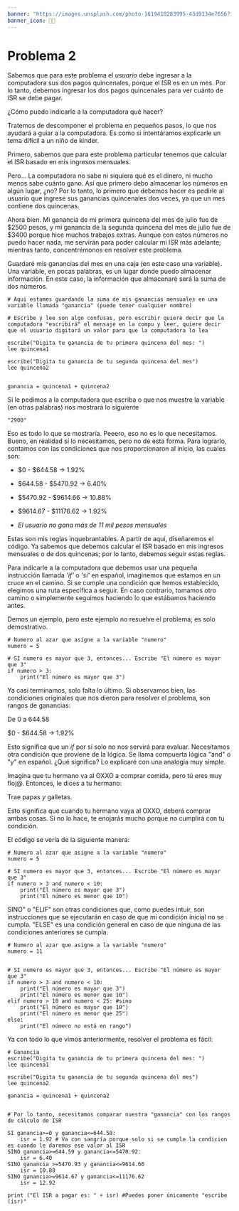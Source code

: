 ```yaml
---
banner: "https://images.unsplash.com/photo-1619410283995-43d9134e7656?ixlib=rb-4.0.3&ixid=M3wxMjA3fDB8MHxzZWFyY2h8MTZ8fHByb2dyYW1taW5nfGVufDB8fDB8fHww&w=1000&q=80"
banner_icon: 🧑‍🚀
---
```

# Problema 2

Sabemos que para este problema el _usuario_ debe ingresar a la computadora sus dos pagos quincenales, porque el ISR es en un mes. Por lo tanto, debemos ingresar los dos pagos quincenales para ver cuánto de ISR se debe pagar.

¿Cómo puedo indicarle a la computadora qué hacer?

Tratemos de descomponer el problema en pequeños pasos, lo que nos ayudará a guiar a la computadora. Es como si intentáramos explicarle un tema difícil a un niño de kínder.

Primero, sabemos que para este problema particular tenemos que calcular el ISR basado en mis ingresos mensuales.

Pero... La computadora no sabe ni siquiera qué es el dinero, ni mucho menos sabe cuánto gano. Así que primero debo almacenar los números en algún lugar, ¿no? Por lo tanto, lo primero que debemos hacer es pedirle al usuario que ingrese sus ganancias quincenales dos veces, ya que un mes contiene dos quincenas.

Ahora bien. Mi ganancia de mi primera quincena del mes de julio fue de $2500 pesos, y mi ganancia de la segunda quincena del mes de julio fue de $3400 porque hice muchos trabajos extras. Aunque con estos números no puedo hacer nada, me servirán para poder calcular mi ISR más adelante; mientras tanto, concentrémonos en resolver este problema.

Guardaré mis ganancias del mes en una caja (en este caso una variable). Una variable, en pocas palabras, es un lugar donde puedo almacenar información. En este caso, la información que almacenaré será la suma de dos números.

``` shell
# Aqui estamos guardando la suma de mis ganancias mensuales en una variable llamada "ganancia" (puede tener cualquier nombre)

# Escribe y lee son algo confusas, pero escribir quiere decir que la computadora "escribirá" el mensaje en la compu y leer, quiere decir que el usuario digitará un valor para que la computadora lo lea

escribe("Digita tu ganancia de tu primera quincena del mes: ")
lee quincena1

escribe("Digita tu ganancia de tu segunda quincena del mes")
lee quincena2


ganancia = quincena1 + quincena2
```

Si le pedimos a la computadora que escriba o que nos muestre la variable (en otras palabras) nos mostrará lo siguiente 

``` shell
"2900"
```

Eso es todo lo que se mostraría. Peeero, eso no es lo que necesitamos. Bueno, en realidad sí lo necesitamos, pero no de esta forma. Para lograrlo, contamos con las condiciones que nos proporcionaron al inicio, las cuales son:

* $0 - $644.58 → 1.92%

* $644.58 - $5470.92 → 6.40%

* $5470.92 - $9614.66 → 10.88%

* $9614.67 - $11176.62 → 1.92%

+ *El usuario no gana más de 11 mil pesos mensuales*

Estas son mis reglas inquebrantables. A partir de aquí, diseñaremos el código. Ya sabemos que debemos calcular el ISR basado en mis ingresos mensuales o de dos quincenas; por lo tanto, debemos seguir estas reglas.

Para indicarle a la computadora que debemos usar una pequeña instrucción llamada _'if'_ o _'sí'_ en español, imaginemos que estamos en un cruce en el camino. Si se cumple una condición que hemos establecido, elegimos una ruta específica a seguir. En caso contrario, tomamos otro camino o simplemente seguimos haciendo lo que estábamos haciendo antes.

Demos un ejemplo, pero este ejemplo no resuelve el problema; es solo demostrativo.

``` shell
# Numero al azar que asigne a la variable "numero"
numero = 5

# SI numero es mayor que 3, entonces... Escribe "El número es mayor que 3"
if numero > 3:
    print("El número es mayor que 3")

```

Ya casi terminamos, solo falta lo último. Si observamos bien, las condiciones originales que nos dieron para resolver el problema, son rangos de ganancias:

De 0 a 644.58

$0 - $644.58 → 1.92%

Esto significa que un _if_ por sí solo no nos servirá para evaluar. Necesitamos otra condición que proviene de la lógica. Se llama compuerta lógica "and" o "y" en español. ¿Qué significa? Lo explicaré con una analogía muy simple.

Imagina que tu hermano va al OXXO a comprar comida, pero tú eres muy floj@. Entonces, le dices a tu hermano:

Trae papas _y_ galletas.

Esto significa que cuando tu hermano vaya al OXXO, deberá comprar ambas cosas. Si no lo hace, te enojarás mucho porque no cumplirá con tu condición.

El código se vería de la siguiente manera:

``` shell
# Numero al azar que asigne a la variable "numero"
numero = 5

# SI numero es mayor que 3, entonces... Escribe "El número es mayor que 3"
if numero > 3 and numero < 10:
    print("El número es mayor que 3")
    print("El número es menor que 10")

```

SINO" o "ELIF" son otras condiciones que, como puedes intuir, son instrucciones que se ejecutarán en caso de que mi condición inicial no se cumpla. "ELSE" es una condición general en caso de que ninguna de las condiciones anteriores se cumpla.

``` shell
# Numero al azar que asigne a la variable "numero"
numero = 11


# SI numero es mayor que 3, entonces... Escribe "El número es mayor que 3"
if numero > 3 and numero < 10:
    print("El número es mayor que 3")
    print("El número es menor que 10")
elif numero > 10 and numero < 25: #sino
    print("El número es mayor que 10")
    print("El número es menor que 25")	
else:
	print("El número no está en rango")
```


Ya con todo lo que vimos anteriormente, resolver el problema es fácil:

``` shell
# Ganancia
escribe("Digita tu ganancia de tu primera quincena del mes: ")
lee quincena1

escribe("Digita tu ganancia de tu segunda quincena del mes")
lee quincena2

ganancia = quincena1 + quincena2


# Por lo tanto, necesitamos comparar nuestra "ganancia" con los rangos de cálculo de ISR

SI ganancia>=0 y ganancia<=644.58:
	isr = 1.92 # Va con sangría porque solo si se cumple la condicion es cuando le daremos ese valor al ISR
SINO ganancia>=644.59 y ganancia<=5470.92:
	isr = 6.40
SINO ganancia >=5470.93 y ganancia<=9614.66
	isr = 10.88
SINO ganancia>=9614.67 y ganancia<=11176.62
	isr = 12.92

print ("El ISR a pagar es: " + isr) #Puedes poner únicamente "escribe (isr)"
```

